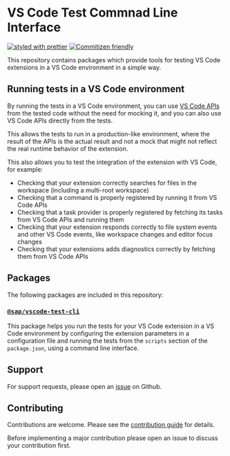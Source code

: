 # VS Code Test Commnad Line Interface

[![styled with prettier](https://img.shields.io/badge/styled_with-prettier-ff69b4.svg)](https://github.com/prettier/prettier)
[![Commitizen friendly](https://img.shields.io/badge/commitizen-friendly-brightgreen.svg)](http://commitizen.github.io/cz-cli/)

This repository contains packages which provide tools for testing VS Code extensions in a VS Code environment in a simple way.

## Running tests in a VS Code environment

By running the tests in a VS Code environment, you can use [VS Code APIs](https://code.visualstudio.com/api/references/vscode-api) from the tested code without the need for mocking it, and you can also use VS Code APIs directly from the tests.

This allows the tests to run in a production-like environment, where the result of the APIs is the actual result and not a mock that might not reflect the real runtime behavior of the extension.

This also allows you to test the integration of the extension with VS Code, for example:

- Checking that your extension correctly searches for files in the workspace (including a multi-root workspace)
- Checking that a command is properly registered by running it from VS Code APIs
- Checking that a task provider is properly registered by fetching its tasks from VS Code APIs and running them
- Checking that your extension responds correctly to file system events and other VS Code events, like workspace changes and editor focus changes
- Checking that your extensions adds diagnostics correctly by fetching them from VS Code APIs

## Packages

The following packages are included in this repository:

### [`@sap/vscode-test-cli`](packages/vscode-test-cli)

This package helps you run the tests for your VS Code extension in a VS Code environment by configuring the extension parameters in a configuration file and running the tests from the `scripts` section of the `package.json`, using a command line interface.

## Support

For support requests, please open an [issue](https://github.com/SAP/vscode-test-cli/issues) on Github.

## Contributing

Contributions are welcome. Please see the [contribution guide](CONTRIBUTING.md) for details.

Before implementing a major contribution please open an issue to discuss your contribution first.
